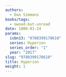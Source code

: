 ```yaml
---
authors:
  - Dan Simmons
books/tags:
  - owned-but-unread
date: 1800-01-24
params:
  isbn13: "9780399178610"
  series: Hyperion
  series_order: "1"
  year: "2017"
slug: "9780399178610"
title: Hyperion
weight: 1
---
```


<!--more-->
